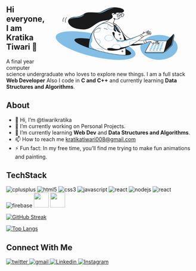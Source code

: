 <img src="girl-gif.gif" width="400" height="200" align="right">

<h2>Hi everyone, I am Kratika Tiwari 👋
</h2>
<p> A final year computer science undergraduate who loves to explore new things. I am a full stack <strong>Web Developer</strong>
  Also I code in <b>C and C++</b> and currently learning <b>Data Structures and Algorithms</b>.
</p>

## About

- 👋 Hi, I’m @tiwarikratika
- 🔭 I’m currently working on Personal Projects.
- 🌱 I’m currently learning <b>Web Dev</b> and <b>Data Structures and Algorithms</b>.
- 📫 How to reach me kratikatiwari008@gmail.com
- ⚡ Fun fact: In my free time, you'll find me trying to make fun animations and painting.

## TechStack
<p align="left">
<img src="https://img.icons8.com/color/48/000000/c-plus-plus-logo.png"  alt="cplusplus" width="40" height="40"/> 
<img src="https://img.icons8.com/color/48/000000/html-5.png" alt="html5" width="40" height="40"/>
<img src="https://img.icons8.com/color/48/000000/css3.png" alt="css3" width="40" height="40"/> 
<img src="https://img.icons8.com/color/48/000000/javascript.png" alt="javascript" width="40" height="40"/> 
<img src="https://img.icons8.com/ultraviolet/40/000000/react.png" alt="react" width="40" height="40"/> 
<img src="https://img.icons8.com/color/48/000000/nodejs.png" width="40" height="40" alt="nodejs" /> 
<img src="https://img.icons8.com/color/40/000000/python.png" alt="react" width="40" height="40"/> 
<img src="https://img.icons8.com/color/48/000000/firebase.png" alt="firebase" width="40" height="40"/>
<img src ="https://www.clipartmax.com/png/middle/184-1844911_bootstrap-bootstrap-4-logo-png.png" width="40" height="40"/>
 <img src="https://www.netlify.com/img/press/logos/logomark.png" width="40" height="40"/>
 </p>
 
[![GitHub Streak](https://github-readme-streak-stats.herokuapp.com/?user=tiwarikratika)](https://git.io/streak-stats)

[![Top Langs](https://github-readme-stats.vercel.app/api/top-langs/?username=tiwarikratika&layout=compact)](https://github.com/tiwarikratika/github-readme-stats)



## Connect With Me

<a href="https://twitter.com/tiwarikratika08" target="_blank">
<img src=https://img.shields.io/badge/twitter-%2300acee.svg?&style=for-the-badge&logo=twitter&logoColor=white alt=twitter style="margin-bottom: 5px;" />
</a> 
<a href="mailto:kratikatiwari008@gmail.com?hl=en" target="_blank">
<img src=https://img.shields.io/badge/gmail-%23DC493C.svg?&style=for-the-badge&logo=gmail&logoColor=white alt=gmail style="margin-bottom: 5px;" />
</a>
<a href="https://www.linkedin.com/in/kratika-tiwari-08/" target="_blank">
<img src=https://img.shields.io/badge/linkedin-%231E77B5.svg?&style=for-the-badge&logo=linkedin&logoColor=white alt=Linkedin style="margin-bottom: 5px;" />
</a>
 <a href="https://www.instagram.com/tiwarikratika" target="_blank">
<img src=https://img.shields.io/badge/instagram-%231E77B5.svg?&style=for-the-badge&logo=instagram&logoColor=white&color=dd2a7b alt=Instagram style="margin-bottom: 5px;" />
</a>


